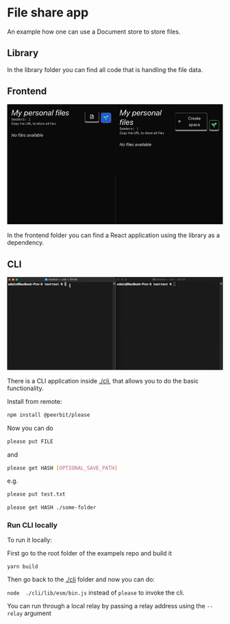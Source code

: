# File share app

An example how one can use a Document store to store files.

## Library
In the library folder you can find all code that is handling the file data.

## Frontend 
<img src="./demo-frontend.gif" width="600" />

In the frontend folder you can find a React application using the library as a dependency.


## CLI

<img src="./demo-cli.gif" width="600" />

There is a CLI application inside [./cli](./cli), that allows you to do the basic functionality.

Install from remote: 

```sh
npm install @peerbit/please
```

Now you can do 

```sh
please put FILE 
```

and 

```sh
please get HASH [OPTIONAL_SAVE_PATH]
```

e.g. 

```sh
please put test.txt 
```

```sh
please get HASH ./some-folder
```


### Run CLI locally
To run it locally:

First go to the root folder of the exampels repo and build it

```
yarn build
```

Then go back to the [./cli](./cli) folder and now you can do: 

```node  ./cli/lib/esm/bin.js``` instead of ```please``` to invoke the cli. 

You can run through a local relay by passing a relay address using the `--relay` argument
